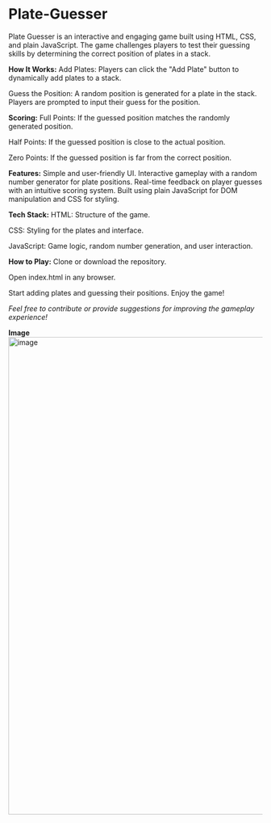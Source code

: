 # Plate-Guesser
Plate Guesser is an interactive and engaging game built using HTML, CSS, and plain JavaScript. The game challenges players to test their guessing skills by determining the correct position of plates in a stack.  


**How It Works:**
Add Plates: Players can click the "Add Plate" button to dynamically add plates to a stack.

Guess the Position: A random position is generated for a plate in the stack. Players are prompted to input their guess for the position.


**Scoring:**
Full Points: If the guessed position matches the randomly generated position.

Half Points: If the guessed position is close to the actual position.

Zero Points: If the guessed position is far from the correct position.


**Features:**
Simple and user-friendly UI.
Interactive gameplay with a random number generator for plate positions.
Real-time feedback on player guesses with an intuitive scoring system.
Built using plain JavaScript for DOM manipulation and CSS for styling.


**Tech Stack:**
HTML: Structure of the game.

CSS: Styling for the plates and interface.

JavaScript: Game logic, random number generation, and user interaction.


**How to Play:**
Clone or download the repository.

Open index.html in any browser.

Start adding plates and guessing their positions. Enjoy the game!


_Feel free to contribute or provide suggestions for improving the gameplay experience!_



**Image**
<img width="946" alt="image" src="https://github.com/user-attachments/assets/a133d423-bdde-41ec-af29-45bec0f25abf" />
